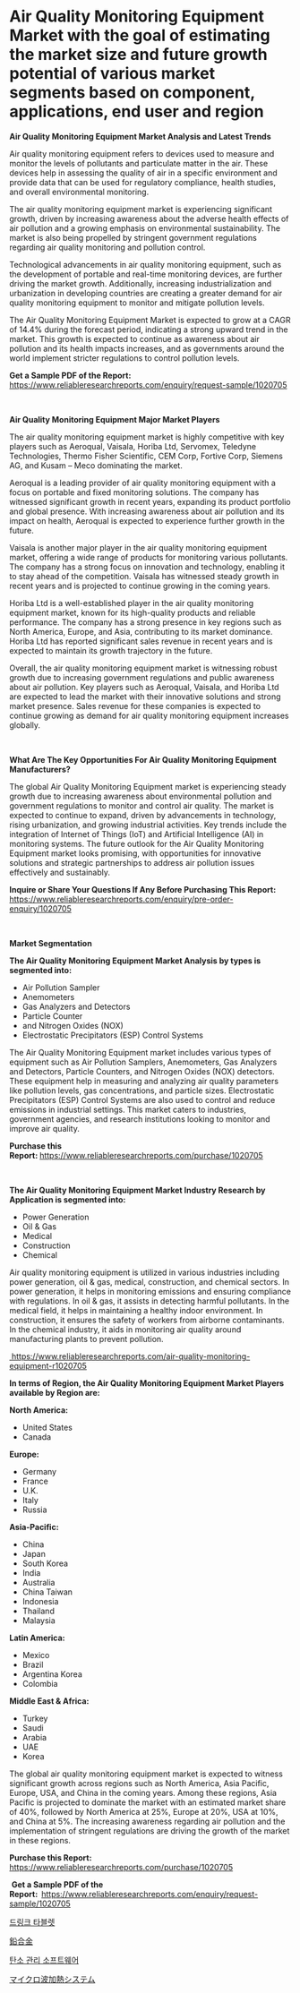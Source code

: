<p><h1>Air Quality Monitoring Equipment Market with the goal of estimating the market size and future growth potential of various market segments based on component, applications, end user and region</h1></p><p><strong>Air Quality Monitoring Equipment Market Analysis and Latest Trends</strong></p>
<p><p>Air quality monitoring equipment refers to devices used to measure and monitor the levels of pollutants and particulate matter in the air. These devices help in assessing the quality of air in a specific environment and provide data that can be used for regulatory compliance, health studies, and overall environmental monitoring.</p><p>The air quality monitoring equipment market is experiencing significant growth, driven by increasing awareness about the adverse health effects of air pollution and a growing emphasis on environmental sustainability. The market is also being propelled by stringent government regulations regarding air quality monitoring and pollution control.</p><p>Technological advancements in air quality monitoring equipment, such as the development of portable and real-time monitoring devices, are further driving the market growth. Additionally, increasing industrialization and urbanization in developing countries are creating a greater demand for air quality monitoring equipment to monitor and mitigate pollution levels.</p><p>The Air Quality Monitoring Equipment Market is expected to grow at a CAGR of 14.4% during the forecast period, indicating a strong upward trend in the market. This growth is expected to continue as awareness about air pollution and its health impacts increases, and as governments around the world implement stricter regulations to control pollution levels.</p></p>
<p><strong>Get a Sample PDF of the Report:&nbsp;</strong> <a href="https://www.reliableresearchreports.com/enquiry/request-sample/1020705">https://www.reliableresearchreports.com/enquiry/request-sample/1020705</a></p>
<p>&nbsp;</p>
<p><strong>Air Quality Monitoring Equipment Major Market Players</strong></p>
<p><p>The air quality monitoring equipment market is highly competitive with key players such as Aeroqual, Vaisala, Horiba Ltd, Servomex, Teledyne Technologies, Thermo Fisher Scientific, CEM Corp, Fortive Corp, Siemens AG, and Kusam – Meco dominating the market.</p><p>Aeroqual is a leading provider of air quality monitoring equipment with a focus on portable and fixed monitoring solutions. The company has witnessed significant growth in recent years, expanding its product portfolio and global presence. With increasing awareness about air pollution and its impact on health, Aeroqual is expected to experience further growth in the future.</p><p>Vaisala is another major player in the air quality monitoring equipment market, offering a wide range of products for monitoring various pollutants. The company has a strong focus on innovation and technology, enabling it to stay ahead of the competition. Vaisala has witnessed steady growth in recent years and is projected to continue growing in the coming years.</p><p>Horiba Ltd is a well-established player in the air quality monitoring equipment market, known for its high-quality products and reliable performance. The company has a strong presence in key regions such as North America, Europe, and Asia, contributing to its market dominance. Horiba Ltd has reported significant sales revenue in recent years and is expected to maintain its growth trajectory in the future.</p><p>Overall, the air quality monitoring equipment market is witnessing robust growth due to increasing government regulations and public awareness about air pollution. Key players such as Aeroqual, Vaisala, and Horiba Ltd are expected to lead the market with their innovative solutions and strong market presence. Sales revenue for these companies is expected to continue growing as demand for air quality monitoring equipment increases globally.</p></p>
<p>&nbsp;</p>
<p><strong>What Are The Key Opportunities For Air Quality Monitoring Equipment Manufacturers?</strong></p>
<p><p>The global Air Quality Monitoring Equipment market is experiencing steady growth due to increasing awareness about environmental pollution and government regulations to monitor and control air quality. The market is expected to continue to expand, driven by advancements in technology, rising urbanization, and growing industrial activities. Key trends include the integration of Internet of Things (IoT) and Artificial Intelligence (AI) in monitoring systems. The future outlook for the Air Quality Monitoring Equipment market looks promising, with opportunities for innovative solutions and strategic partnerships to address air pollution issues effectively and sustainably.</p></p>
<p><strong>Inquire or Share Your Questions If Any Before Purchasing This Report:</strong> <a href="https://www.reliableresearchreports.com/enquiry/pre-order-enquiry/1020705">https://www.reliableresearchreports.com/enquiry/pre-order-enquiry/1020705</a></p>
<p>&nbsp;</p>
<p><strong>Market Segmentation</strong></p>
<p><strong>The Air Quality Monitoring Equipment Market Analysis by types is segmented into:</strong></p>
<p><ul><li>Air Pollution Sampler</li><li>Anemometers</li><li>Gas Analyzers and Detectors</li><li>Particle Counter</li><li>and Nitrogen Oxides (NOX)</li><li>Electrostatic Precipitators (ESP) Control Systems</li></ul></p>
<p><p>The Air Quality Monitoring Equipment market includes various types of equipment such as Air Pollution Samplers, Anemometers, Gas Analyzers and Detectors, Particle Counters, and Nitrogen Oxides (NOX) detectors. These equipment help in measuring and analyzing air quality parameters like pollution levels, gas concentrations, and particle sizes. Electrostatic Precipitators (ESP) Control Systems are also used to control and reduce emissions in industrial settings. This market caters to industries, government agencies, and research institutions looking to monitor and improve air quality.</p></p>
<p><strong>Purchase this Report:&nbsp;</strong><a href="https://www.reliableresearchreports.com/purchase/1020705">https://www.reliableresearchreports.com/purchase/1020705</a></p>
<p>&nbsp;</p>
<p><strong>The Air Quality Monitoring Equipment Market Industry Research by Application is segmented into:</strong></p>
<p><ul><li>Power Generation</li><li>Oil & Gas</li><li>Medical</li><li>Construction</li><li>Chemical</li></ul></p>
<p><p>Air quality monitoring equipment is utilized in various industries including power generation, oil & gas, medical, construction, and chemical sectors. In power generation, it helps in monitoring emissions and ensuring compliance with regulations. In oil & gas, it assists in detecting harmful pollutants. In the medical field, it helps in maintaining a healthy indoor environment. In construction, it ensures the safety of workers from airborne contaminants. In the chemical industry, it aids in monitoring air quality around manufacturing plants to prevent pollution.</p></p>
<p><a href="https://www.reliableresearchreports.com/air-quality-monitoring-equipment-r1020705">&nbsp;https://www.reliableresearchreports.com/air-quality-monitoring-equipment-r1020705</a></p>
<p><strong>In terms of Region, the Air Quality Monitoring Equipment Market Players available by Region are:</strong></p>
<p>
    <p> <strong> North America: </strong>
        <ul>
            <li>United States</li>
            <li>Canada</li>
        </ul>
        </p> 
    <p> <strong> Europe: </strong>
        <ul>
            <li>Germany</li>
            <li>France</li>
            <li>U.K.</li>
            <li>Italy</li>
            <li>Russia</li>
        </ul>
        </p> 
    <p> <strong> Asia-Pacific: </strong>
        <ul>
            <li>China</li>
            <li>Japan</li>
            <li>South Korea</li>
            <li>India</li>
            <li>Australia</li>
            <li>China Taiwan</li>
            <li>Indonesia</li>
            <li>Thailand</li>
            <li>Malaysia</li>
        </ul>
        </p> 
    <p> <strong> Latin America: </strong>
        <ul>
            <li>Mexico</li>
            <li>Brazil</li>
            <li>Argentina Korea</li>
            <li>Colombia</li>
        </ul>
        </p> 
    <p> <strong> Middle East & Africa: </strong>
        <ul>
            <li>Turkey</li>
            <li>Saudi</li>
            <li>Arabia</li>
            <li>UAE</li>
            <li>Korea</li>
        </ul>
    </p>
    </p>
<p><p>The global air quality monitoring equipment market is expected to witness significant growth across regions such as North America, Asia Pacific, Europe, USA, and China in the coming years. Among these regions, Asia Pacific is projected to dominate the market with an estimated market share of 40%, followed by North America at 25%, Europe at 20%, USA at 10%, and China at 5%. The increasing awareness regarding air pollution and the implementation of stringent regulations are driving the growth of the market in these regions.</p></p>
<p><strong>Purchase this Report: </strong><a href="https://www.reliableresearchreports.com/purchase/1020705">https://www.reliableresearchreports.com/purchase/1020705</a></p>
<p>&nbsp;<strong>Get a Sample PDF of the Report:&nbsp;&nbsp;</strong><a href="https://www.reliableresearchreports.com/enquiry/request-sample/1020705">https://www.reliableresearchreports.com/enquiry/request-sample/1020705</a></p>
<p><strong></strong></p>
<p><p><a href="https://medium.com/@joananitzsche/%EC%9D%8C%EB%A3%8C-%ED%83%9C%EB%B8%94%EB%A6%BF-%EC%8B%9C%EC%9E%A5-%EC%9D%B8%EC%82%AC%EC%9D%B4%ED%8A%B8-%EC%8B%9C%EC%9E%A5-%EB%8F%99%ED%96%A5-%EC%84%B1%EC%9E%A5-2024%EB%85%84%EB%B6%80%ED%84%B0-2031%EB%85%84%EA%B9%8C%EC%A7%80-%EC%98%88%EC%B8%A1%EB%90%9C-%EA%B2%83-0c779973d577">드링크 타블렛</a></p><p><a href="https://medium.com/@skyleridges76856/%E9%89%9B%E5%90%88%E9%87%91%E5%B8%82%E5%A0%B4%E3%81%AF-2031%E5%B9%B4%E3%81%BE%E3%81%A7%E3%81%AE%E5%B8%82%E5%A0%B4%E3%82%B7%E3%82%A7%E3%82%A2-%E3%82%B5%E3%82%A4%E3%82%BA-%E4%BA%88%E6%B8%AC%E3%81%AB%E7%84%A6%E7%82%B9%E3%82%92%E5%BD%93%E3%81%A6%E3%81%A6%E3%81%84%E3%81%BE%E3%81%99-82d13d4e7295">鉛合金</a></p><p><a href="https://medium.com/@eugenekim6262/%ED%83%84%EC%86%8C-%EA%B4%80%EB%A6%AC-%EC%86%8C%ED%94%84%ED%8A%B8%EC%9B%A8%EC%96%B4-%EC%8B%9C%EC%9E%A5%EC%9D%98-%EC%A7%80%ED%91%9C-%ED%95%B4%EB%8F%85-%EC%8B%9C%EC%9E%A5-%EC%A0%90%EC%9C%A0%EC%9C%A8-%ED%8A%B8%EB%A0%8C%EB%93%9C-%EB%B0%8F-%EC%84%B1%EC%9E%A5-%ED%8C%A8%ED%84%B4-b911cbf91d2c">탄소 관리 소프트웨어</a></p><p><a href="https://medium.com/@dominicalsop1/%E3%83%9E%E3%82%A4%E3%82%AF%E3%83%AD%E6%B3%A2%E5%8A%A0%E7%86%B1%E3%82%B7%E3%82%B9%E3%83%86%E3%83%A0%E5%B8%82%E5%A0%B4%E3%83%AC%E3%83%9D%E3%83%BC%E3%83%88%E3%81%AF-%E3%81%93%E3%81%AE%E5%B8%82%E5%A0%B4%E3%81%AE%E6%9C%80%E6%96%B0%E3%83%88%E3%83%AC%E3%83%B3%E3%83%89%E3%81%A8%E6%88%90%E9%95%B7%E6%A9%9F%E4%BC%9A%E3%82%92%E6%98%8E%E3%82%89%E3%81%8B%E3%81%AB%E3%81%97%E3%81%A6%E3%81%84%E3%81%BE%E3%81%99-50e549d4bb8d">マイクロ波加熱システム</a></p></p>